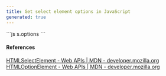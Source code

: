 ```yaml
---
title: Get select element options in JavaScript
generated: true
---
```


<div markdown="1" class="ans">
```js
s.options
```
</div>

#### References

[HTMLSelectElement - Web APIs \| MDN - developer.mozilla.org](https://developer.mozilla.org/en-US/docs/Web/API/HTMLSelectElement)
[HTMLOptionElement - Web APIs \| MDN - developer.mozilla.org](https://developer.mozilla.org/en-US/docs/Web/API/HTMLOptionElement)
